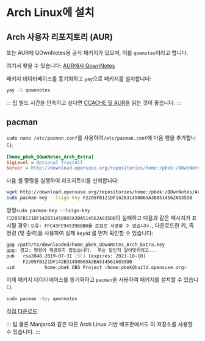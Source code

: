 # Arch Linux에 설치

## Arch 사용자 리포지토리 (AUR)

또는 AUR에 QOwnNotes용 공식 패키지가 있으며, 이를 `qownotes`이라고 합니다.

여기서 찾을 수 있습니다: [AUR에서 QownNotes](https://aur.archlinux.org/packages/qownnotes)

패키지 데이터베이스를 동기화하고 `yay`으로 패키지를 설치합니다:

```bash
yay -S qownnotes
```

::: 팁 빌드 시간을 단축하고 싶다면 [CCACHE 및 AUR](https://www.reddit.com/r/archlinux/comments/6vez44/a_small_tip_if_you_compile_from_aur/)을 읽는 것이 좋습니다. :::

## pacman

`sudo nano /etc/pacman.conf`를 사용하여`/etc/pacman.conf`에 다음 행을 추가합니다:

```ini
[home_pbek_QOwnNotes_Arch_Extra]
SigLevel = Optional TrustAll
Server = http://download.opensuse.org/repositories/home:/pbek:/QOwnNotes/Arch_Extra/$arch
```

다음 셸 명령을 실행하여 리포지토리를 신뢰합니다:

```bash
wget http://download.opensuse.org/repositories/home:/pbek:/QOwnNotes/Arch_Extra/x86_64/home_pbek_QOwnNotes_Arch_Extra.key -O - | sudo pacman-key --add -
sudo pacman-key --lsign-key F2205FB121DF142B31450865A3BA514562A835DB
```

명령`sudo pacman-key --lsign-key F2205FB121DF142B31450865A3BA514562A835DB`이 실패하고 다음과 같은 메시지가 표시될 경우: `오류: FFC43FC94539B8B0를 로컬로 서명할 수 없습니다.`, 다운로드한 키, 즉 명령 (및 출력)을 사용하여 실제 *keyid* 를 먼저 확인할 수 있습니다:

```bash
gpg /path/to/downloaded/home_pbek_QOwnNotes_Arch_Extra.key
gpg: 경고: 명령이 제공되지 않았습니다.  무슨 말인지 알아맞히려고...
pub   rsa2048 2019-07-31 [SC] [expires: 2021-10-10]
      F2205FB121DF142B31450865A3BA514562A835DB
uid           home:pbek OBS Project <home:pbek@build.opensuse.org>
```

이제 패키지 데이터베이스를 동기화하고 `pacman`을 사용하여 패키지를 설치할 수 있습니다.

```bash
sudo pacman -Syy qownnotes
```

[직접 다운로드](https://download.opensuse.org/repositories/home:/pbek:/QOwnNotes/Arch_Extra)

::: 팁
물론 Manjaro와 같은 다른 Arch Linux 기반 배포판에서도 이 저장소를 사용할 수 있습니다.
:::
